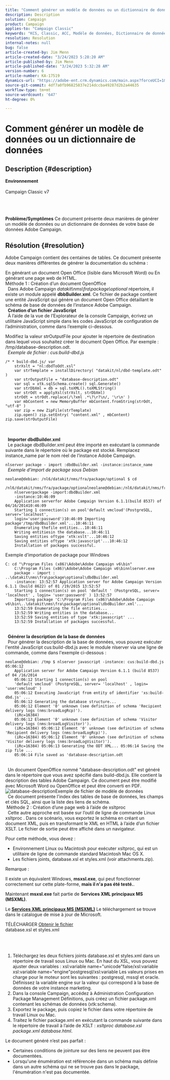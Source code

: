 ```yaml
---
title: "Comment générer un modèle de données ou un dictionnaire de données"
description: Description
solution: Campaign
product: Campaign
applies-to: "Campaign Classic"
keywords: "KCS, Classic, ACC, Modèle de données, Dictionnaire de données, Comment"
resolution: Resolution
internal-notes: null
bug: false
article-created-by: Jim Menn
article-created-date: "3/24/2023 5:28:20 AM"
article-published-by: Jim Menn
article-published-date: "3/24/2023 5:32:28 AM"
version-number: 6
article-number: KA-17519
dynamics-url: "https://adobe-ent.crm.dynamics.com/main.aspx?forceUCI=1&pagetype=entityrecord&etn=knowledgearticle&id=a5180eab-04ca-ed11-b597-6045bd006295"
source-git-commit: 4df7a0fb96825837e214dccba49287d2b2a44635
workflow-type: tm+mt
source-wordcount: '647'
ht-degree: 0%

---
```


# Comment générer un modèle de données ou un dictionnaire de données

## Description {#description}

<b>Environnement</b><br><br>Campaign Classic v7<br><br> <br><br><br><b>Problème/Symptômes</b>
Ce document présente deux manières de générer un modèle de données ou un dictionnaire de données de votre base de données Adobe Campaign.


## Résolution {#resolution}


Adobe Campaign contient des centaines de tables. Ce document présente deux manières différentes de générer la documentation du schéma :

En générant un document Open Office (lisible dans Microsoft Word) ou En générant une page web de HTML.
<br>Méthode 1 : Création d’un document OpenOffice<br> 
Dans Adobe Campaign *datakit\nms\fra\package\optional* répertoire, il existe un module appelé <b>dbbBuilder.xml</b>. Ce fichier de package contient une entité JavaScript qui génère un document Open Office détaillant le schéma de base de données de l’instance Adobe Campaign.
<br> 
<b>Création d’un fichier JavaScript</b>
<br> 
À l’aide de la vue de l’Explorateur de la console Campaign, écrivez un utilitaire JavaScript simple dans les codes JavaScript de configuration de l’administration, comme dans l’exemple ci-dessous.

Modifiez la valeur strOutputFile pour ajouter le répertoire de destination dans lequel vous souhaitez créer le document Open Office. Par exemple : /tmp/database-description.odt.
<br> 
*Exemple de fichier : cus:build-dbd.js*


```
/* * build-dbd.js/ var 
    strXslt = "nl:dbdToOdt.xsl" 
    var strTemplate = installDirectory( "datakit/nl/dbd-template.odt" ) 
    var strOutputFile = "database-description.odt" 
    var sql = xtk.sqlSchema.create() sql.Generate() 
    var strDbXml = db = sql.toXML().toXMLString() 
    var strOdt = applyXsl(strXslt, strDbXml) 
    strOdt = strOdt.replace(/\?xml .*\?\r?\n/, '\r\n' ) 
    var mbContent = new MemoryBuffer mbContent.fromString(strOdt, "utf-8" ) 
    var zip = new ZipFile(strTemplate) 
    zip.open() zip.setEntry( "content.xml" , mbContent) zip.save(strOutputFile)
```

<br> <br> 
<b>Importer dbdBuilder.xml</b>
<br> 
Le package dbdBuilder.xml peut être importé en exécutant la commande suivante dans le répertoire où le package est stocké. Remplacez instance_name par le nom réel de l’instance Adobe Campaign.

`nlserver package - import :dbdBuilder.xml -instance:instance_name`
<br> 
*Exemple d&#39;import de package sous Debian*


```
neolane@debian: /nl6/datakit/nms/fra/package/optional $ cd 
    /nl6/datakit/nms/fra/package/optionalneolane@debian:/nl6/datakit/nms/fra/package/optional$ 
    nlserverpackage -import:dbdBuilder.xml 
    -instance:10:46:09 
    Application serverfor Adobe Campaign Version 6.1.1(build 8537) of 04/16/201410:46:09 
    Starting 1 connection(s) on pool'default vmcloud'(PostgreSQL, server='localhost', 
    login='user:password')10:46:09 Importing package'/tmp/dbdBuilder.xml'...10:46:11 
    Enumerating thefile entities...10:46:11 
    Writing entitiesin the database...10:46:11 
    Saving entities oftype 'xtk:xslt'...10:46:12 
    Saving entities oftype 'xtk:javascript'...10:46:12 
    Installation of packages successful.
```


Exemple d’importation de package pour Windows


```
C: cd "\Program Files (x86)\Adobe\Adobe Campaign v6\bin" 
    C:\Program Files (x86)\Adobe\Adobe Campaign v6\binnlserver.exe 
    package - import : ..\datakit\nms\fra\package\optional\dbdBuilder.xml 
    -instance: 13:52:57 Application server for Adobe Campaign Version 6.1.1 (build 8622) of 01 /19/2015 13:52:57 
    Starting 1 connection(s) on pool 'default ' (PostgreSQL, server= 'localhost' , login= 'user:password' ) 13:52:57
    Importing package 'C:\Program Files (x86)\Adobe\Adobe Campaign v6\bin\..\datakit\nms\fra\package\optional\dbdBuilder.xml'... 
    13:52:59 Enumerating the file entities... 
    13:52:59 Writing entities in the database... 
    13:52:59 Saving entities of type 'xtk:javascript' ... 
    13:52:59 Installation of packages successful.
```

<br> 
<b>Générer la description de la base de données</b>
<br> 
Pour générer la description de la base de données, vous pouvez exécuter l&#39;entité JavaScript cus:build-dbd.js avec le module nlserver via une ligne de commande, comme dans l&#39;exemple ci-dessous :


```
neolane@debian: /tmp $ nlserver javascript -instance: cus:build-dbd.js 05:06:12 
    Application server for Adobe Campaign Version 6.1.1 (build 8537) of 04 /16/2014 
    05:06:12 Starting 1 connection(s) on pool 
    'default vmcloud' (PostgreSQL, server= 'localhost' , login= 'user:vmcloud' ) 
    05:06:12 Executing JavaScript from entity of identifier 'xs:build-dbd.js' ... 
    05:06:12 Generating the database structure... 
    05:06:12 Element '0' unknown (see definition of schema 'Recipient delivery logs (nms:broadLogRcp)'). 
    (iRc=16384) 
    05:06:12 Element '0' unknown (see definition of schema 'Visitor delivery logs (nms:broadLogVisitor)'). 
    (iRc=16384) 05:06:12 Element '0' unknown (see definition of schema 'Recipient delivery logs (nms:broadLogRcp)'). 
    (iRc=16384) 05:06:12 Element '0' unknown (see definition of schema 'Visitor delivery logs (nms:broadLogVisitor)'). 
    (iRc=16384) 05:06:13 Generating the ODT XML... 05:06:14 Saving the zip file ... 
    05:06:14 File saved as 'database-description.odt
```

<br> 
Un document OpenOffice nommé &quot;database-description.odt&quot; est généré dans le répertoire que vous avez spécifié dans build-dbd.js. Elle contient la description des tables Adobe Campaign. Ce document peut être modifié avec Microsoft Word ou OpenOffice et peut être converti en PDF.
![database-description](https://helpx.adobe.com/content/dam/help/en/campaign/kb/generate-data-model/jcr%3acontent/main-pars/image/database-description.gif "database-description")Exemple de fichier de modèle de données<br> 
Ce document présente l&#39;index des tables de base de données, les champs et clés SQL, ainsi que la liste des liens de schéma.
<br> Méthode 2 : Création d’une page web à l’aide de xsltproc<br> 
Cette autre approche est basée sur l’outil de ligne de commande Linux xsltproc . Dans ce scénario, vous exportez le schéma en créant un document XML, puis en transformant le XML en HTML à l’aide d’un fichier XSLT. Le fichier de sortie peut être affiché dans un navigateur.

Pour cette méthode, vous devez :

- Environnement Linux ou Macintosh pour exécuter xsltproc, qui est un utilitaire de ligne de commande standard Macintosh Mac OS X.
- Les fichiers joints, database.xsl et styles.xml (voir attachments.zip).


Remarque :

Il existe un équivalent Windows, <b>msxsl.exe</b>, qui peut fonctionner correctement sur cette plate-forme, <b>mais il n&#39;a pas été testé.</b>.

Maintenant <b>msxsl.exe</b> fait partie de <b>Services XML principaux MS (MSXML)</b>.

Le [<b>Services XML principaux MS (MSXML)</b>](https://www.catalog.update.microsoft.com/Search.aspx?q=Microsoft%20Core%20XML%20Services%20%28MSXML%29%204.0) Le téléchargement se trouve dans le catalogue de mise à jour de Microsoft.



TÉLÉCHARGER
[Obtenir le fichier](https://helpx.adobe.com/content/dam/help/en/campaign/kb/generate-data-model/jcr:content/main-pars/download_123504941/attachments.zip "attachments.zip") <br>database.xsl et styles.xml<br> <br> <br> 
1. Téléchargez les deux fichiers joints database.xsl et styles.xml dans un répertoire de travail sous Linux ou Mac. En haut du XSL, vous pouvez ajuster deux variables : xsl:variable name=&quot;unicode&quot;false/xsl:variable xsl:variable name=&quot;engine&quot;postgresql/xsl:variable Les valeurs prises en charge pour le moteur sont les suivantes : postgresql, mssql et oracle. Définissez la variable engine sur la valeur qui correspond à la base de données de votre instance marketing.
2. Dans la console Campaign, accédez à Administration Configuration Package Management Définitions, puis créez un fichier package.xml contenant les schémas de données (xtk:schema).
3. Exportez le package, puis copiez le fichier dans votre répertoire de travail Linux ou Mac.
4. Traitez le fichier package.xml en exécutant la commande suivante dans le répertoire de travail à l’aide de XSLT : *xsltproc database.xsl package.xml database.html*.


Le document généré n’est pas parfait :

- Certaines conditions de jointure sur des liens ne peuvent pas être documentées.
- Lorsqu&#39;une énumération est référencée dans un schéma mais définie dans un autre schéma qui ne se trouve pas dans le package, l&#39;énumération n&#39;est pas documentée.

